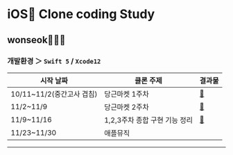 # iOS Clone coding Study
## wonseok🙋🏽‍♂️

### 개발환경 ＞ `Swift 5` / `Xcode12`

| 시작 날짜 | 클론 주제| 결과물 |
|-------|----------|-------|
| 10/11~11/2(중간고사 겹침) | 당근마켓 1주차 |[🥕](./readme/README_week1.md)|
| 11/2~11/9 | 당근마켓 2주차 |[🥕](./readme/README_week2.md)|
| 11/9~11/16 | 1,2,3주차 종합 구현 기능 정리 |[🥕](./readme/README_DIL.md)|
| 11/23~11/30 | 애플뮤직 ||
---
